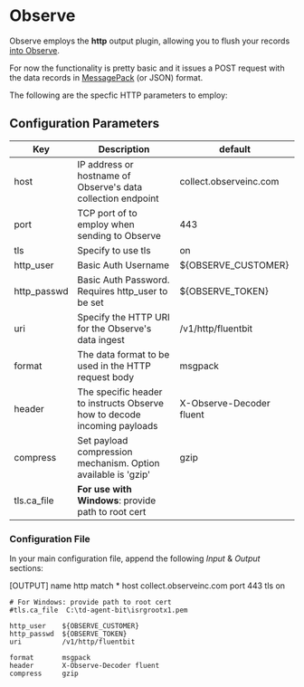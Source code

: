 # Observe

Observe employs the **http** output plugin, allowing you to flush your records [into Observe](https://docs.observeinc.com/en/latest/content/data-ingestion/forwarders/fluentbit.html).

For now the functionality is pretty basic and it issues a POST request with the data records in [MessagePack](http://msgpack.org) (or JSON) format.  

The following are the specfic HTTP parameters to employ:

## Configuration Parameters

| Key                        | Description                                                                                                                                                                                                                                                                                                                        | default   |
| -------------------------- | ---------------------------------------------------------------------------------------------------------------------------------------------------------------------------------------------------------------------------------------------------------------------------------------------------------------------------------- | --------- |
| host                       | IP address or hostname of Observe's data collection endpoint                                                                                                                                                                                                                                                                       | collect.observeinc.com |
| port                       | TCP port of to employ when sending to Observe                                                                                                                                                                                                                                                                                      | 443      |
| tls                        | Specify to use tls                                                                                                                                                                                                                                                                                                                 | on       |
| http_user                  | Basic Auth Username                                                                                                                                                                                                                                                                                                                | ${OBSERVE_CUSTOMER} |
| http_passwd                | Basic Auth Password. Requires http\_user to be set                                                                                                                                                                                                                                                                                 | ${OBSERVE_TOKEN} |
| uri                        | Specify the HTTP URI for the Observe's data ingest                                                                                                                                                                                                                                                                                 | /v1/http/fluentbit |
| format                     | The data format to be used in the HTTP request body                                                                                                                                                                                                                                                                                | msgpack   |
| header                     | The specific header to instructs Observe how to decode incoming payloads                                                                                                                                                                                                                                                           | X-Observe-Decoder fluent |
| compress                   | Set payload compression mechanism. Option available is 'gzip'                                                                                                                                                                                                                                                                      | gzip      |
| tls.ca_file                | **For use with Windows**: provide path to root cert                                                                                                                                                                                                                                                                                |           |

### Configuration File

In your main configuration file, append the following _Input_ & _Output_ sections:

[OUTPUT]
    name         http
    match        *
    host         collect.observeinc.com
    port         443
    tls          on

    # For Windows: provide path to root cert
    #tls.ca_file  C:\td-agent-bit\isrgrootx1.pem

    http_user    ${OBSERVE_CUSTOMER}
    http_passwd  ${OBSERVE_TOKEN}
    uri          /v1/http/fluentbit

    format       msgpack
    header       X-Observe-Decoder fluent
    compress     gzip
```
